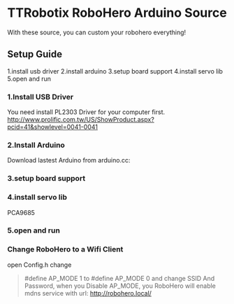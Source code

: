 TTRobotix RoboHero Arduino Source
===============================

With these source, you can custom your robohero everything!

Setup Guide
---------------------

1.install usb driver
2.install arduino
3.setup board support
4.install servo lib
5.open and run

### 1.Install USB Driver
You need install PL2303 Driver for your computer first.
http://www.prolific.com.tw/US/ShowProduct.aspx?pcid=41&showlevel=0041-0041


### 2.Install Arduino

Download lastest Arduino from arduino.cc:


### 3.setup board support



### 4.install servo lib

PCA9685
### 5.open and run




### Change RoboHero to a Wifi Client
open Config.h change
> #define AP_MODE 1
to
> #define AP_MODE 0
and change SSID And Password,
when you Disable AP_MODE, you RoboHero will enable mdns service with url: http://robohero.local/
